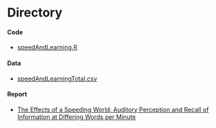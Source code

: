 # Directory

#### Code
- [speedAndLearning.R](https://github.com/brownlk99/Research-and-Projects/blob/main/Auditory%20Perception%20and%20Recall/speedAndLearningTotal.csv)

#### Data
- [speedAndLearningTotal.csv](https://github.com/brownlk99/Research-and-Projects/blob/main/Auditory%20Perception%20and%20Recall/speedAndLearningTotal.csv)

#### Report
- [The Effects of a Speeding World: Auditory Perception and Recall of Information at Differing Words per Minute](https://github.com/brownlk99/Research-and-Projects/blob/main/Auditory%20Perception%20and%20Recall/Q370%20Research%20Project.pdf)
